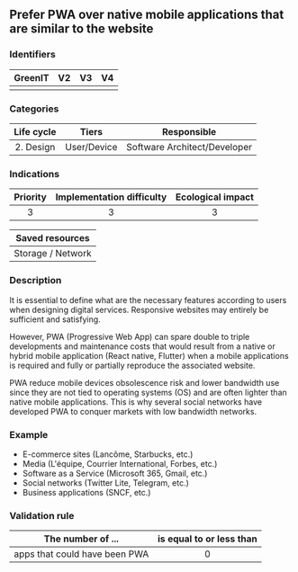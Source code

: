 ## Prefer PWA over native mobile applications that are similar to the website

### Identifiers

| GreenIT | V2  | V3  | V4  |
| :-----: | :-: | :-: | :-: |
|         |     |     |     |

### Categories

| Life cycle |    Tiers    |         Responsible          |
| :--------: | :---------: | :--------------------------: |
| 2. Design  | User/Device | Software Architect/Developer |

### Indications

| Priority | Implementation difficulty | Ecological impact |
| :------: | :-----------------------: | :---------------: |
|    3     |             3             |         3         |

|  Saved resources  |
| :---------------: |
| Storage / Network |

### Description

It is essential to define what are the necessary features according to users when designing digital services. Responsive websites may entirely be sufficient and satisfying.

However, PWA (Progressive Web App) can spare double to triple developments and maintenance costs that would result from a native or hybrid mobile application (React native, Flutter) when a mobile applications is required and fully or partially reproduce the associated website.

PWA reduce mobile devices obsolescence risk and lower bandwidth use since they are not tied to operating systems (OS) and are often lighter than native mobile applications. This is why several social networks have developed PWA to conquer markets with low bandwidth networks.

### Example

- E-commerce sites (Lancôme, Starbucks, etc.)
- Media (L'équipe, Courrier International, Forbes, etc.)
- Software as a Service (Microsoft 365, Gmail, etc.)
- Social networks (Twitter Lite, Telegram, etc.)
- Business applications (SNCF, etc.)

### Validation rule

| The number of ...             | is equal to or less than |
| ----------------------------- | :----------------------: |
| apps that could have been PWA |            0             |
